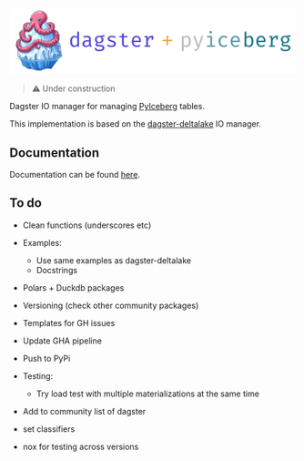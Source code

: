 ![dagster-pyiceberg](docs/assets/dagster-pyiceberg-main.png)

> ⚠️ Under construction

Dagster IO manager for managing [PyIceberg](https://github.com/apache/iceberg-python) tables.

This implementation is based on the [dagster-deltalake](https://github.com/dagster-io/dagster/tree/master/python_modules/libraries/dagster-deltalake) IO manager.

## Documentation

Documentation can be found [here](https://jasperhg90.github.io/dagster-pyiceberg/).

## To do

- Clean functions (underscores etc)
- Examples:
  + Use same examples as dagster-deltalake
  + Docstrings
- Polars + Duckdb packages
- Versioning (check other community packages)
- Templates for GH issues
- Update GHA pipeline
- Push to PyPi
- Testing:
  + Try load test with multiple materializations at the same time
- Add to community list of dagster

- set classifiers
- nox for testing across versions
